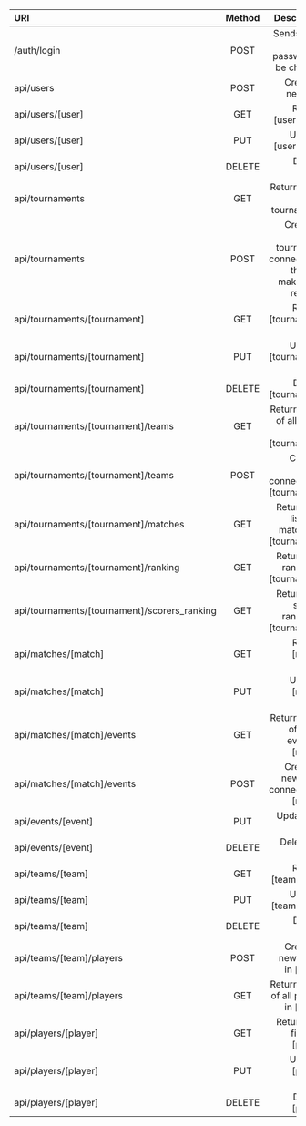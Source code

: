 | URI | Method | Description |
| :---------| :---------: | ------: |
| /auth/login | POST | Sends email and password to be checked |
| api/users | POST | Creates a new user |
| api/users/[user] | GET | Returns [user] fields |
| api/users/[user] | PUT | Updates [user] fields |
| api/users/[user] | DELETE | Deletes [user] |
| api/tournaments | GET | Returns a list of all tournaments |
| api/tournaments | POST | Creates a new tournament connected to the user making the request. |
| api/tournaments/[tournament] | GET | Returns [tournament] fields |
| api/tournaments/[tournament] | PUT | Updates [tournament] fields |
| api/tournaments/[tournament] | DELETE | Deletes [tournament] |
| api/tournaments/[tournament]/teams | GET | Returns a list of all teams in [tournament] |
| api/tournaments/[tournament]/teams | POST | Create a team connected to [tournament] |
| api/tournaments/[tournament]/matches | GET | Returns the list of all matches in [tournament] |
| api/tournaments/[tournament]/ranking | GET | Returns the ranking of [tournament] |
| api/tournaments/[tournament]/scorers_ranking | GET | Returns the scorers ranking of [tournament] |
| api/matches/[match] | GET | Returns [match] fields |
| api/matches/[match] | PUT | Updates [match] fields |
| api/matches/[match]/events | GET | Returns a list of all the events in [match] |
| api/matches/[match]/events | POST | Creates a new event connected to [match] |
| api/events/[event] | PUT | Updates an event |
| api/events/[event] | DELETE | Deletes an event |
| api/teams/[team] | GET | Returns [team] fields |
| api/teams/[team] | PUT | Updates [team] fields |
| api/teams/[team] | DELETE | Deletes [team] |
| api/teams/[team]/players | POST | Creates a new player in [team]. |
| api/teams/[team]/players | GET | Returns a list of all players in [team]. |
| api/players/[player] | GET | Returns the fields of [player] |
| api/players/[player] | PUT | Updates [player] fields |
| api/players/[player] | DELETE | Deletes [player] |
